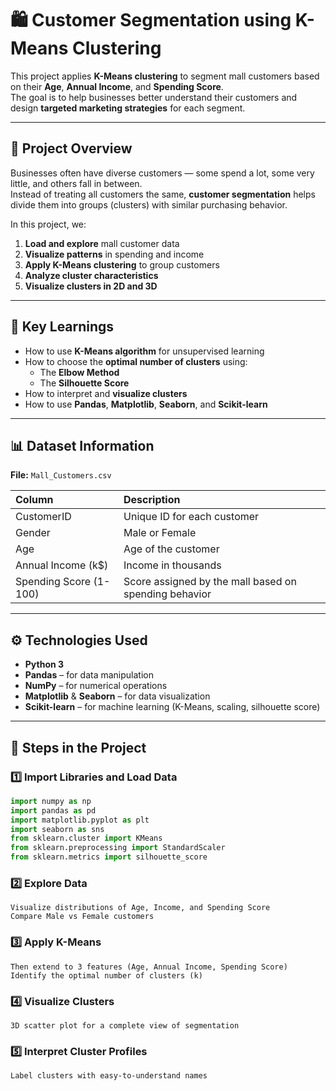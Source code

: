 # 🛍️ Customer Segmentation using K-Means Clustering

This project applies **K-Means clustering** to segment mall customers based on their **Age**, **Annual Income**, and **Spending Score**.  
The goal is to help businesses better understand their customers and design **targeted marketing strategies** for each segment.

---

## 📂 Project Overview

Businesses often have diverse customers — some spend a lot, some very little, and others fall in between.  
Instead of treating all customers the same, **customer segmentation** helps divide them into groups (clusters) with similar purchasing behavior.  

In this project, we:
1. **Load and explore** mall customer data  
2. **Visualize patterns** in spending and income  
3. **Apply K-Means clustering** to group customers  
4. **Analyze cluster characteristics**  
5. **Visualize clusters in 2D and 3D**  

---

## 🧠 Key Learnings

- How to use **K-Means algorithm** for unsupervised learning  
- How to choose the **optimal number of clusters** using:
  - The **Elbow Method**
  - The **Silhouette Score**
- How to interpret and **visualize clusters**
- How to use **Pandas**, **Matplotlib**, **Seaborn**, and **Scikit-learn**

---

## 📊 Dataset Information

**File:** `Mall_Customers.csv`

| Column | Description |
|:-------|:-------------|
| CustomerID | Unique ID for each customer |
| Gender | Male or Female |
| Age | Age of the customer |
| Annual Income (k$) | Income in thousands |
| Spending Score (1-100) | Score assigned by the mall based on spending behavior |

---

## ⚙️ Technologies Used

- **Python 3**
- **Pandas** – for data manipulation  
- **NumPy** – for numerical operations  
- **Matplotlib** & **Seaborn** – for data visualization  
- **Scikit-learn** – for machine learning (K-Means, scaling, silhouette score)

---

## 🚀 Steps in the Project

### 1️⃣ Import Libraries and Load Data
```python
import numpy as np
import pandas as pd
import matplotlib.pyplot as plt
import seaborn as sns
from sklearn.cluster import KMeans
from sklearn.preprocessing import StandardScaler
from sklearn.metrics import silhouette_score
```

### 2️⃣ Explore Data
```Check for missing values, duplicates, and data types
Visualize distributions of Age, Income, and Spending Score
Compare Male vs Female customers
```

### 3️⃣ Apply K-Means
```Use 2 features (Annual Income and Spending Score) first
Then extend to 3 features (Age, Annual Income, Spending Score)
Identify the optimal number of clusters (k)
```
### 4️⃣ Visualize Clusters
```2D scatter plots for feature pairs
3D scatter plot for a complete view of segmentation
```
### 5️⃣ Interpret Cluster Profiles
```Summarize characteristics (age, income, spending)
Label clusters with easy-to-understand names
```
